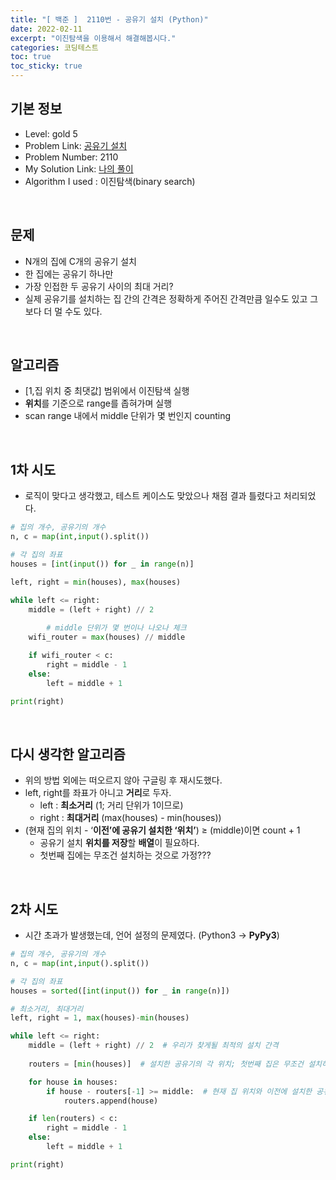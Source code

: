 ```yaml
---
title: "[ 백준 ]  2110번 - 공유기 설치 (Python)"
date: 2022-02-11
excerpt: "이진탐색을 이용해서 해결해봅시다."
categories: 코딩테스트
toc: true
toc_sticky: true
---
```




## 기본 정보

- Level: gold 5
- Problem Link: [공유기 설치](https://www.acmicpc.net/problem/2110)
- Problem Number: 2110
- My Solution Link: [나의 풀이](https://github.com/claire-1125/AlgoStudy/blob/main/baekjoon/BinarySearch/boj_2110.py)
- Algorithm I used : 이진탐색(binary search)

<br/>

## 문제

- N개의 집에 C개의 공유기 설치
- 한 집에는 공유기 하나만
- 가장 인접한 두 공유기 사이의 최대 거리?
- 실제 공유기를 설치하는 집 간의 간격은 정확하게 주어진 간격만큼 일수도 있고 그보다 더 멀 수도 있다.

<br/>

## 알고리즘

- [1,집 위치 중 최댓값] 범위에서 이진탐색 실행
- **위치**를 기준으로 range를 좁혀가며 실행
- scan range 내에서 middle 단위가 몇 번인지 counting

<br/>

## 1차 시도

- 로직이 맞다고 생각했고, 테스트 케이스도 맞았으나 채점 결과 틀렸다고 처리되었다.

```python
# 집의 개수, 공유기의 개수
n, c = map(int,input().split())

# 각 집의 좌표
houses = [int(input()) for _ in range(n)]

left, right = min(houses), max(houses)

while left <= right:
    middle = (left + right) // 2
    
		# middle 단위가 몇 번이나 나오나 체크
    wifi_router = max(houses) // middle

    if wifi_router < c:
        right = middle - 1
    else:
        left = middle + 1

print(right)
```

<br/>

## 다시 생각한 알고리즘

- 위의 방법 외에는 떠오르지 않아 구글링 후 재시도했다.
- left, right를 좌표가 아니고 **거리**로 두자.
    - left : **최소거리** (1; 거리 단위가 1이므로)
    - right : **최대거리** (max(houses) - min(houses))
- (현재 집의 위치  - ‘**이전’에 공유기 설치한 ‘위치’**) ≥ (middle)이면 count + 1
    - 공유기 설치 **위치를 저장**할 **배열**이 필요하다.
    - 첫번째 집에는 무조건 설치하는 것으로 가정???

<br/>

## 2차 시도

- 시간 초과가 발생했는데, 언어 설정의 문제였다. (Python3 → **PyPy3**)

```python
# 집의 개수, 공유기의 개수
n, c = map(int,input().split())

# 각 집의 좌표
houses = sorted([int(input()) for _ in range(n)])

# 최소거리, 최대거리
left, right = 1, max(houses)-min(houses)

while left <= right:
    middle = (left + right) // 2  # 우리가 찾게될 최적의 설치 간격
    
    routers = [min(houses)]  # 설치한 공유기의 각 위치; 첫번째 집은 무조건 설치하는 것으로 가정

    for house in houses:
        if house - routers[-1] >= middle:  # 현재 집 위치와 이전에 설치한 공유기의 위치 간의 거리가 middle 이상이 되면 설치가능하므로
            routers.append(house)

    if len(routers) < c:
        right = middle - 1
    else:
        left = middle + 1

print(right)
```